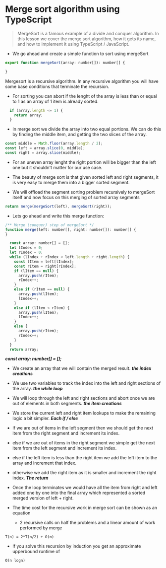 # Merge sort algorithm using TypeScript
> MergeSort is a famous example of a divide and conquer algorithm. In this lesson we cover the merge sort algorithm, how it gets its name, and how to implement it using TypeScript / JavaScript.

* We go ahead and create a simple function to sort using mergeSort
```js
export function mergeSort(array: number[]): number[] {

}
```

Mergesort is a recursive algorithm. In any recursive algorithm you will have some base conditions that terminate the recursion.

* For sorting you can abort if the lenght of the array is less than or equal to 1 as an array of 1 item is already sorted.
```js
  if (array.length <= 1) {
    return array;
  }
```

* In merge sort we divide the array into two equal portions. We can do this by finding the middle item, and getting the two slices of the array.
```js
const middle = Math.floor(array.length / 2);
const left = array.slice(0, middle);
const right = array.slice(middle);
```
* For an uneven array lenght the right portion will be bigger than the left one but it shouldn't matter for our use case.

* The beauty of merge sort is that given sorted left and right segments, it is very easy to merge them into a bigger sorted segment.
* We will offload the segment sorting problem recursively to mergeSort itself and now focus on this merging of sorted array segments
```js
return merge(mergeSort(left), mergeSort(right));
```

* Lets go ahead and write this merge function:
```js
/** Merge (conquer) step of mergeSort */
function merge(left: number[], right: number[]): number[] {
}
```

```js
  const array: number[] = [];
  let lIndex = 0;
  let rIndex = 0;
  while (lIndex + rIndex < left.length + right.length) {
    const lItem = left[lIndex];
    const rItem = right[rIndex];
    if (lItem == null) {
      array.push(rItem);
      rIndex++;
    }
    else if (rItem == null) {
      array.push(lItem);
      lIndex++;
    }
    else if (lItem < rItem) {
      array.push(lItem);
      lIndex++;
    }
    else {
      array.push(rItem);
      rIndex++;
    }
  }
  return array;
```
***const array: number[] = [];***
* We create an array that we will contain the merged result.
***the index creations***
* We use two variables to track the index into the left and right sections of the array.
***the while loop***
* We will loop through the left and right sections and abort once we are out of elements in both segments.
***the item creations***
* We store the current left and right item lookups to make the remaining logic a bit simpler.
***Each if / else***
* If we are out of items in the left segment then we should get the next item from the right segment and increment its index.
* else if we are out of items in the right segment we simple get the next item from the left segment and increment its index.
* else if the left item is less than the right item we add the left item to the array and increment that index.
* otherwise we add the right item as it is smaller and increment the right index.
***The return***
* Once the loop terminates we would have all the item from right and left added one by one into the final array which represented a sorted merged version of left + right.


* The time cost for the recursive work in merge sort can be shown as an equation
  * 2 recursive calls on half the problems and a linear amount of work performed by merge
```
T(n) = 2*T(n/2) + O(n)
```

* If you solve this recursion by induction you get an approximate upperbound runtime of
```
O(n logn)
```
